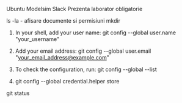 Ubuntu
Modelsim
Slack
Prezenta laborator obligatorie

ls -la - afisare documente si permisiuni
mkdir


1) In your shell, add your user name:
	git config --global user.name "your_username"
2) Add your email address:
	git config --global user.email "your_email_address@example.com"
3) To check the configuration, run:
	git config --global --list

4) git config --global credential.helper store

git status
